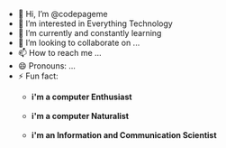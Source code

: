 - 👋 Hi, I’m @codepageme
- 👀 I’m interested in Everything Technology
- 🌱 I’m currently and constantly learning 
- 💞️ I’m looking to collaborate on ...
- 📫 How to reach me ...
- 😄 Pronouns: ...
- ⚡ Fun fact: <b><ul><li> i'm a computer  Enthusiast</li> <br> <li> i'm a computer  Naturalist </li> <br> <li> i'm an Information and Communication Scientist </li></ul></b>

<!---
codepageme/codepageme is a ✨ special ✨ repository because its `README.md` (this file) appears on your GitHub profile.
You can click the Preview link to take a look at your changes.
--->
